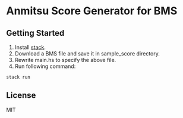 # Anmitsu Score Generator for BMS

## Getting Started
1. Install [stack](https://github.com/commercialhaskell/stack).
2. Download a BMS file and save it in sample_score directory.
3. Rewrite main.hs to specify the above file.
4. Run following command:
```
stack run
```

## License
MIT
